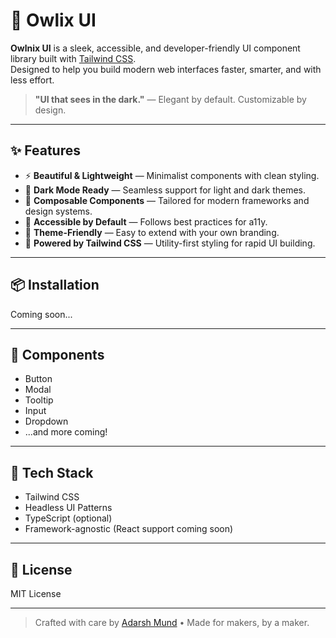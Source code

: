 # 🦉 Owlix UI

**Owlnix UI** is a sleek, accessible, and developer-friendly UI component library built with [Tailwind CSS](https://tailwindcss.com/).  
Designed to help you build modern web interfaces faster, smarter, and with less effort.

> **"UI that sees in the dark."** — Elegant by default. Customizable by design.

---

## ✨ Features

- ⚡ **Beautiful & Lightweight** — Minimalist components with clean styling.
- 🌙 **Dark Mode Ready** — Seamless support for light and dark themes.
- 🧩 **Composable Components** — Tailored for modern frameworks and design systems.
- 🎯 **Accessible by Default** — Follows best practices for a11y.
- 🎨 **Theme-Friendly** — Easy to extend with your own branding.
- 💨 **Powered by Tailwind CSS** — Utility-first styling for rapid UI building.

---

## 📦 Installation

Coming soon...

---

## 📁 Components

- Button  
- Modal  
- Tooltip  
- Input  
- Dropdown  
- ...and more coming!

---

## 🔧 Tech Stack

- Tailwind CSS  
- Headless UI Patterns  
- TypeScript (optional)  
- Framework-agnostic (React support coming soon)

---

## 📜 License

MIT License

---

> Crafted with care by [Adarsh Mund](https://github.com/yourusername) • Made for makers, by a maker.
